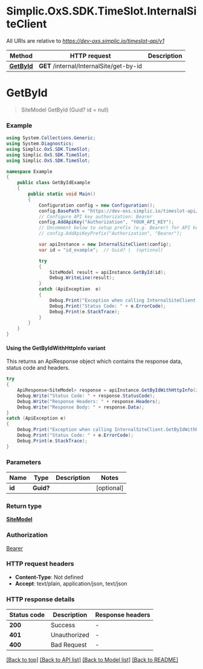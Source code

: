 # Simplic.OxS.SDK.TimeSlot.InternalSiteClient

All URIs are relative to *https://dev-oxs.simplic.io/timeslot-api/v1*

| Method | HTTP request | Description |
|--------|--------------|-------------|
| [**GetById**](InternalSiteClient.md#internalinternalsitegetbyidget) | **GET** /internal/InternalSite/get-by-id |  |

<a id="internalinternalsitegetbyidget"></a>
# **GetById**
> SiteModel GetById (Guid? id = null)



### Example
```csharp
using System.Collections.Generic;
using System.Diagnostics;
using Simplic.OxS.SDK.TimeSlot;
using Simplic.OxS.SDK.TimeSlot;
using Simplic.OxS.SDK.TimeSlot;

namespace Example
{
    public class GetByIdExample
    {
        public static void Main()
        {
            Configuration config = new Configuration();
            config.BasePath = "https://dev-oxs.simplic.io/timeslot-api/v1";
            // Configure API key authorization: Bearer
            config.AddApiKey("Authorization", "YOUR_API_KEY");
            // Uncomment below to setup prefix (e.g. Bearer) for API key, if needed
            // config.AddApiKeyPrefix("Authorization", "Bearer");

            var apiInstance = new InternalSiteClient(config);
            var id = "id_example";  // Guid? |  (optional) 

            try
            {
                SiteModel result = apiInstance.GetById(id);
                Debug.WriteLine(result);
            }
            catch (ApiException  e)
            {
                Debug.Print("Exception when calling InternalSiteClient.GetById: " + e.Message);
                Debug.Print("Status Code: " + e.ErrorCode);
                Debug.Print(e.StackTrace);
            }
        }
    }
}
```

#### Using the GetByIdWithHttpInfo variant
This returns an ApiResponse object which contains the response data, status code and headers.

```csharp
try
{
    ApiResponse<SiteModel> response = apiInstance.GetByIdWithHttpInfo(id);
    Debug.Write("Status Code: " + response.StatusCode);
    Debug.Write("Response Headers: " + response.Headers);
    Debug.Write("Response Body: " + response.Data);
}
catch (ApiException e)
{
    Debug.Print("Exception when calling InternalSiteClient.GetByIdWithHttpInfo: " + e.Message);
    Debug.Print("Status Code: " + e.ErrorCode);
    Debug.Print(e.StackTrace);
}
```

### Parameters

| Name | Type | Description | Notes |
|------|------|-------------|-------|
| **id** | **Guid?** |  | [optional]  |

### Return type

[**SiteModel**](SiteModel.md)

### Authorization

[Bearer](../README.md#Bearer)

### HTTP request headers

 - **Content-Type**: Not defined
 - **Accept**: text/plain, application/json, text/json


### HTTP response details
| Status code | Description | Response headers |
|-------------|-------------|------------------|
| **200** | Success |  -  |
| **401** | Unauthorized |  -  |
| **400** | Bad Request |  -  |

[[Back to top]](#) [[Back to API list]](../README.md#documentation-for-api-endpoints) [[Back to Model list]](../README.md#documentation-for-models) [[Back to README]](../README.md)

